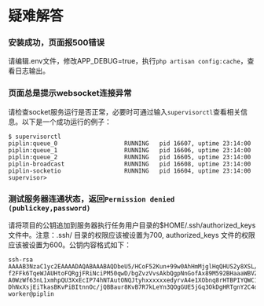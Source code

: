 # 疑难解答

### 安装成功，页面报500错误

请编辑.env文件，修改APP_DEBUG=true，执行`php artisan config:cache`，查看日志输出。

### 页面总是提示websocket连接异常

请检查socket服务运行是否正常，必要时可通过输入`supervisorctl`查看相关信息。以下是一个成功运行的例子：

```
$ supervisorctl
piplin:queue_0                   RUNNING   pid 16607, uptime 23:14:00
piplin:queue_1                   RUNNING   pid 16606, uptime 23:14:00
piplin:queue_2                   RUNNING   pid 16605, uptime 23:14:00
piplin-broadcast                 RUNNING   pid 16608, uptime 23:14:00
piplin-socketio                  RUNNING   pid 16604, uptime 23:14:00
supervisor> 

```

### 测试服务器连通状态，返回`Permission denied (publickey,password)`

请将项目的公钥追加到服务器执行任务用户目录的$HOME/.ssh/authorized_keys文件中。注意：.ssh/ 目录的权限应该被设置为700, authorized_keys 文件的权限应该被设置为600。公钥内容格式如下：
```
ssh-rsa AAAAB3NzaC1yc2EAAAADAQABAAABAQDbeU5/HCoF52Kun+99w0AhHmMjglHqQHUS2y8XSL/lJxtx+cyiIkysdD/
f2FFk6TqeWJAUHtoFQRgjFRiNciPM50qwD/bgZvzVvsAkbQgpNnGofAx89M592BHaaaWBVZOREg/F/scT9z4Xq7VF+JtrM/l0yPNrY/
A0WzWf63nL1xmhpQU3XxEcIP74hNTAutONQJtyhxxxxxxedyrvA4e1XObnq8rHTBPIYQWC1azPEgJb/
DhNxXsjEiTkasBKvPiBItnnOc/jQBBaur8KvB7R7kLeYn3QOgGUE5jGq3OkDgHRTgnY2C4dKCtqFajGelwSYJcF3QjwhT11 
worker@piplin
```
